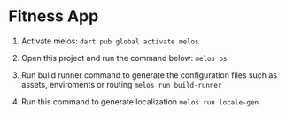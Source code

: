 # Fitness App

1. Activate melos:
`dart pub global activate melos`

2. Open this project and run the command below:
`melos bs`

3. Run build runner command to generate the configuration files such as assets, enviroments or routing
`melos run build-runner`

4. Run this command to generate localization
`melos run locale-gen`